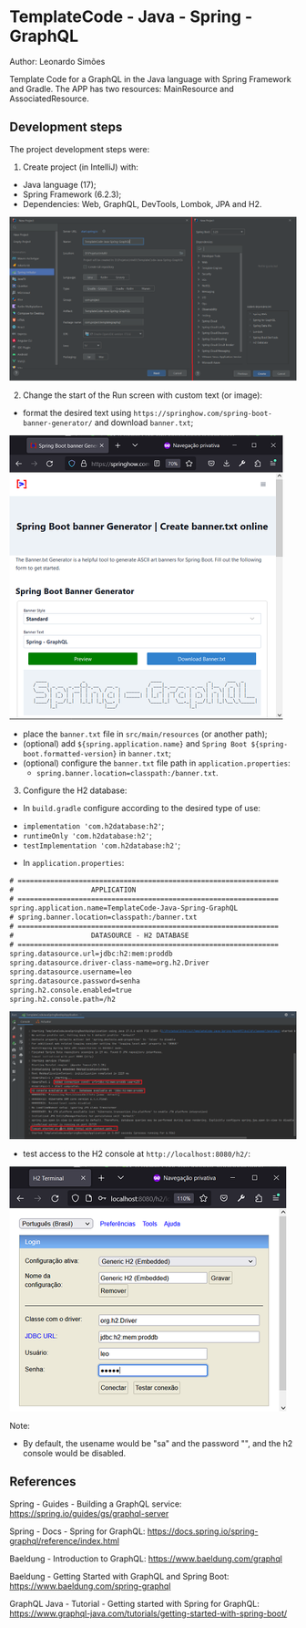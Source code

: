 # TemplateCode - Java - Spring - GraphQL
Author: Leonardo Simões

Template Code for a GraphQL in the Java language with Spring Framework and Gradle.
The APP has two resources: MainResource and AssociatedResource.


## Development steps
The project development steps were:

1. Create project (in IntelliJ) with:
- Java language (17);
- Spring Framework (6.2.3);
- Dependencies: Web, GraphQL, DevTools, Lombok, JPA and H2.

![Image-01-IntelliJ](images/Image-01-IntelliJ.png)

2. Change the start of the Run screen with custom text (or image):
- format the desired text using `https://springhow.com/spring-boot-banner-generator/` and download `banner.txt`;

![Image-02-BannerGenerator](images/Image-02-BannerGenerator.png)

- place the `banner.txt` file in `src/main/resources` (or another path);
- (optional) add `${spring.application.name}` and `Spring Boot ${spring-boot.formatted-version}` in `banner.txt`;
- (optional) configure the `banner.txt` file path in `application.properties`:
  * `spring.banner.location=classpath:/banner.txt`.

3. Configure the H2 database:
- In `build.gradle` configure according to the desired type of use:
* `implementation 'com.h2database:h2'`;
* `runtimeOnly 'com.h2database:h2'`;
* `testImplementation 'com.h2database:h2'`;
- In `application.properties`:

```properties
# ================================================================
#                   APPLICATION
# ================================================================
spring.application.name=TemplateCode-Java-Spring-GraphQL
# spring.banner.location=classpath:/banner.txt
# ================================================================
#                   DATASOURCE - H2 DATABASE
# ================================================================
spring.datasource.url=jdbc:h2:mem:proddb
spring.datasource.driver-class-name=org.h2.Driver
spring.datasource.username=leo
spring.datasource.password=senha
spring.h2.console.enabled=true
spring.h2.console.path=/h2
```

![Image-03-Terminal-Run](images/Image-03-Terminal-Run.png)

- test access to the H2 console at `http://localhost:8080/h2/`:

![Image-04-B-ConsoleH2](images/Image-04-B-ConsoleH2.png)

Note:
- By default, the usename would be "sa" and the password "", and the h2 console would be disabled.


## References
Spring - Guides - Building a GraphQL service:
https://spring.io/guides/gs/graphql-server

Spring - Docs - Spring for GraphQL:
https://docs.spring.io/spring-graphql/reference/index.html

Baeldung - Introduction to GraphQL:
https://www.baeldung.com/graphql

Baeldung - Getting Started with GraphQL and Spring Boot:
https://www.baeldung.com/spring-graphql

GraphQL Java - Tutorial - Getting started with Spring for GraphQL:
https://www.graphql-java.com/tutorials/getting-started-with-spring-boot/